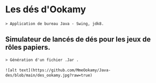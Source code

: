 # Les dés d'Ookamy

    > Application de bureau Java - Swing, jdk8.
    
## Simulateur de lancés de dés pour les jeux de rôles papiers.

    > Génération d'un fichier .Jar .

    ![alt text](https://github.com/MmeOokamy/Java-des/blob/main/des_ookamy.jpg?raw=true)
